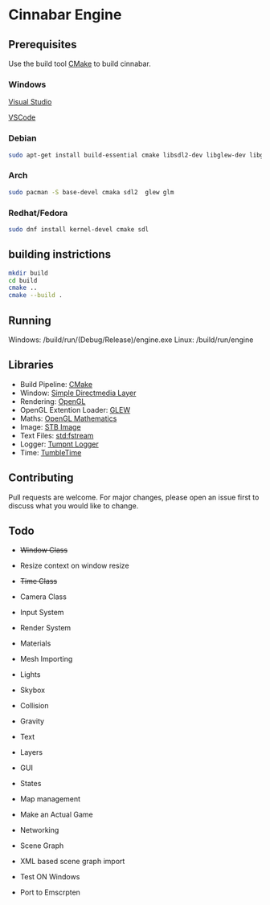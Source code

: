 # Cinnabar Engine



## Prerequisites

Use the build tool [CMake](https://cmake.org/install/) to build cinnabar.

### Windows
[Visual Studio](https://visualstudio.microsoft.com/)

[VSCode](https://code.visualstudio.com/docs/cpp/config-msvc)
### Debian
```bash
sudo apt-get install build-essential cmake libsdl2-dev libglew-dev libglm-dev
```
### Arch
```bash
sudo pacman -S base-devel cmaka sdl2  glew glm
```
### Redhat/Fedora
```bash
sudo dnf install kernel-devel cmake sdl 
```
## building instrictions
```bash
mkdir build
cd build
cmake ..
cmake --build .
```

## Running
Windows: /build/run/(Debug/Release)/engine.exe
Linux: /build/run/engine

## Libraries
* Build Pipeline: [CMake](https://cmake.org/)
* Window: [Simple Directmedia Layer](https://www.libsdl.org/)
* Rendering: [OpenGL](https://www.opengl.org/)
* OpenGL Extention Loader: [GLEW](http://glew.sourceforge.net/)
* Maths: [OpenGL Mathematics](https://glm.g-truc.net/0.9.9/index.html)
* Image: [STB Image](https://github.com/nothings/stb/blob/master/stb_image.h)
* Text Files: [std:fstream](https://gcc.gnu.org/onlinedocs/libstdc++/libstdc++-html-USERS-4.2/fstream.html)
* Logger: [Tumpnt Logger](https://github.com/Tumpnt/TumpntAudio/blob/master/src/core/tpnt_log.h)
* Time: [TumbleTime](https://github.com/tumble1999/tumble-time)

## Contributing
Pull requests are welcome. For major changes, please open an issue first to discuss what you would like to change.

## Todo
* ~~Window Class~~
* Resize context on window resize
* ~~Time Class~~
* Camera Class
* Input System
* Render System
* Materials
* Mesh Importing
* Lights
* Skybox
* Collision
* Gravity
* Text
* Layers
* GUI
* States
* Map management
* Make an Actual Game
* Networking

* Scene Graph

* XML based scene graph import
* Test ON Windows
* Port to Emscrpten
